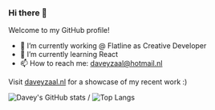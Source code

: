 ### Hi there 👋

Welcome to my GitHub profile!

- 🔭 I’m currently working @ Flatline as Creative Developer
- 🌱 I’m currently learning React
- 📫 How to reach me: daveyzaal@hotmail.nl

Visit [daveyzaal.nl](https://daveyzaal.nl/) for a showcase of my recent work :)

![Davey's GitHub stats](https://github-readme-stats.vercel.app/api?username=deefdemeef&show_icons=true&hide=prs,stars&count_private=true&theme=dark) /
![Top Langs](https://github-readme-stats.vercel.app/api/top-langs/?username=deefdemeef)


<!--
**DeefDeMeef/deefdemeef** is a ✨ _special_ ✨ repository because its `README.md` (this file) appears on your GitHub profile.

Here are some ideas to get you started:

- 🔭 I’m currently working on ...
- 🌱 I’m currently learning ...
- 👯 I’m looking to collaborate on ...
- 🤔 I’m looking for help with ...
- 💬 Ask me about ...
- 📫 How to reach me: ...
- 😄 Pronouns: ...
- ⚡ Fun fact: ...
-->
